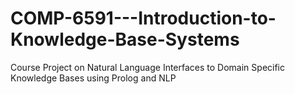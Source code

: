 # COMP-6591---Introduction-to-Knowledge-Base-Systems
Course Project on Natural Language Interfaces to Domain Specific Knowledge Bases using Prolog and NLP
